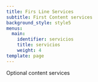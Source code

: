 ```yaml
---
title: Firs Line Services
subtitle: First Content services
background_style: style5
menus:
  main:
    identifier: servicios
    title: servicios
    weight: 4
template: page
---
```

Optional content services

